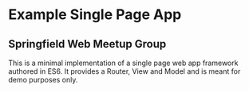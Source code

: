 # Example Single Page App
## Springfield Web Meetup Group

This is a minimal implementation of a single page web app framework authored in ES6. It provides a Router, View and Model and is meant for demo purposes only.